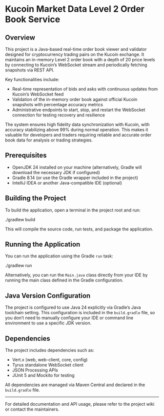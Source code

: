 # Kucoin Market Data Level 2 Order Book Service

## Overview

This project is a Java-based real-time order book viewer and validator designed for cryptocurrency trading pairs on the Kucoin exchange. It maintains an in-memory Level 2 order book with a depth of 20 price levels by connecting to Kucoin’s WebSocket stream and periodically fetching snapshots via REST API.

Key functionalities include:  
- Real-time representation of bids and asks with continuous updates from Kucoin’s WebSocket feed  
- Validation of the in-memory order book against official Kucoin snapshots with percentage accuracy metrics  
- Administrative endpoints to start, stop, and restart the WebSocket connection for testing recovery and resilience  

The system ensures high fidelity data synchronization with Kucoin, with accuracy stabilizing above 99% during normal operation. This makes it valuable for developers and traders requiring reliable and accurate order book data for analysis or trading strategies.

## Prerequisites

- OpenJDK 24 installed on your machine (alternatively, Gradle will download the necessary JDK if configured)
- Gradle 8.14 (or use the Gradle wrapper included in the project)
- IntelliJ IDEA or another Java-compatible IDE (optional)

## Building the Project

To build the application, open a terminal in the project root and run:

./gradlew build

This will compile the source code, run tests, and package the application.

## Running the Application

You can run the application using the Gradle `run` task:

./gradlew run


Alternatively, you can run the `Main.java` class directly from your IDE by running the main class defined in the Gradle configuration.

## Java Version Configuration

The project is configured to use Java 24 explicitly via Gradle’s Java toolchain setting. This configuration is included in the `build.gradle` file, so you don’t need to manually configure your IDE or command line environment to use a specific JDK version.

## Dependencies

The project includes dependencies such as:

- Vert.x (web, web-client, core, config)
- Tyrus standalone WebSocket client
- JSON Processing APIs
- JUnit 5 and Mockito for testing

All dependencies are managed via Maven Central and declared in the `build.gradle` file.

---

For detailed documentation and API usage, please refer to the project wiki or contact the maintainers.

